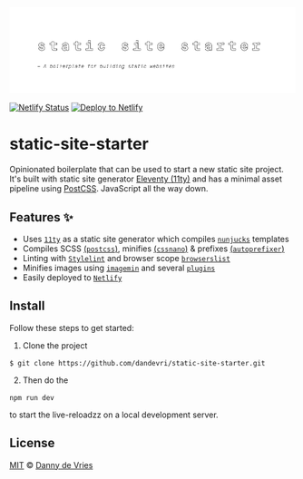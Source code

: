 ![Static Site Starter](/docs/github-banner.jpg)

[![Netlify Status](https://api.netlify.com/api/v1/badges/8101fd14-c131-4e52-969a-ccc0ffd038c4/deploy-status)](https://app.netlify.com/sites/suspicious-lamport-275cea/deploys)
[![Deploy to Netlify](https://www.netlify.com/img/deploy/button.svg)](https://app.netlify.com/start/deploy?repository=https://github.com/dandevri/static-site-starter)

# static-site-starter

Opinionated boilerplate that can be used to start a new static site project. It's built with static site generator [Eleventy (11ty)][11ty] and has a minimal asset pipeline using [PostCSS][postcss]. JavaScript all the way down.

## Features ✨

* Uses [`11ty`][11ty] as a static site generator which compiles [`nunjucks`][nunjucks] templates
* Compiles SCSS [(`postcss`)][postcss], minifies [(`cssnano`)][cssnano] & prefixes [(`autoprefixer`)][cssnano]
* Linting with [`Stylelint`][stylelint] and browser scope [`browserslist`][browserslist]
* Minifies images using [`imagemin`](imagemin) and several [`plugins`][imagemin-plugins]
* Easily deployed to [`Netlify`][netlify]


## Install

Follow these steps to get started:

1. Clone the project

```
$ git clone https://github.com/dandevri/static-site-starter.git
```

2. Then do the
```
npm run dev
```

to start the live-reloadzz on a local development server.

## License

[MIT][license] © [Danny de Vries][author]

[11ty]: https://www.11ty.io/]
[postcss]: https://postcss.org/
[cssnano]: https://cssnano.co/
[nunjucks]: https://mozilla.github.io/nunjucks/
[autoprefixer]: https://github.com/postcss/autoprefixer
[stylelint]: https://stylelint.io/
[browserslist]: https://github.com/browserslist/browserslist
[netlify]: https://www.netlify.com/
[imagemin]: https://github.com/imagemin/imagemin
[imagemin-plugins]: https://web.dev/use-imagemin-to-compress-images#plugins
[author]: https://github.com/dandevri
[license]: license

[image]: https://images.guide/
